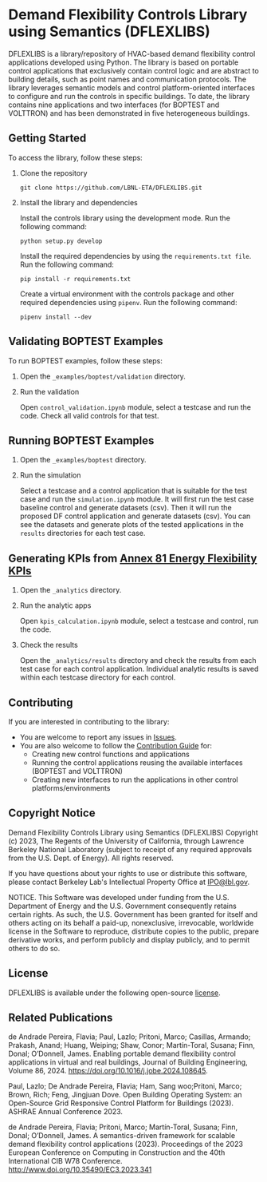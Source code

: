 # Demand Flexibility Controls Library using Semantics (DFLEXLIBS)

DFLEXLIBS is a library/repository of HVAC-based demand flexibility control applications developed using Python. The library is based on portable control applications that exclusively contain control logic and are abstract to building details, such as point names and communication protocols. The library leverages semantic models and control platform-oriented interfaces to configure and run the controls in specific buildings. To date, the library contains nine applications and two interfaces (for BOPTEST and VOLTTRON) and has been demonstrated in five heterogeneous buildings.

## Getting Started 

To access the library, follow these steps:

1. Clone the repository
   ``` 
   git clone https://github.com/LBNL-ETA/DFLEXLIBS.git 
   ```

2. Install the library and dependencies

   Install the controls library using the development mode. Run the following command:

   ```
   python setup.py develop
   ```

   Install the required dependencies by using the `requirements.txt file`. Run the following command:

   ```
   pip install -r requirements.txt
   ``` 

   Create a virtual environment with the controls package and other required dependencies using `pipenv`. Run the following command:

   ``` 
   pipenv install --dev
   ```

## Validating BOPTEST Examples

To run BOPTEST examples, follow these steps:

1. Open the `_examples/boptest/validation` directory.

2. Run the validation

   Open `control_validation.ipynb` module, select a testcase and run the code. Check all valid controls for that test.

## Running BOPTEST Examples

1. Open the `_examples/boptest` directory.

2. Run the simulation

   Select a testcase and a control application that is suitable for the test case and run the `simulation.ipynb` module. It will first run the test case baseline control and generate datasets (csv). Then it will run the proposed DF control application and generate datasets (csv). You can see the datasets and generate plots of the tested applications in the `results` directories for each test case. 

## Generating KPIs from [Annex 81 Energy Flexibility KPIs](https://github.com/HichamJohra/energy_flexibility_kpis)

1. Open the `_analytics` directory.

2. Run the analytic apps

   Open `kpis_calculation.ipynb` module, select a testcase and control, run the code. 

3. Check the results

   Open the `_analytics/results` directory and check the results from each test case for each control application.
   Individual analytic results is saved within each testcase directory for each control. 


## Contributing

If you are interested in contributing to the library:

- You are welcome to report any issues in [Issues](https://github.com/LBNL-ETA/DFLEXLIBS/issues).
- You are also welcome to follow the [Contribution Guide](https://github.com/LBNL-ETA/DFLEXLIBS/edit/main/doc) for:
   - Creating new control functions and applications
   - Running the control applications reusing the available interfaces (BOPTEST and VOLTTRON)
   - Creating new interfaces to run the applications in other control platforms/environments


## Copyright Notice

Demand Flexibility Controls Library using Semantics (DFLEXLIBS) 
Copyright (c) 2023, The Regents of the University of California,
through Lawrence Berkeley National Laboratory (subject to receipt of
any required approvals from the U.S. Dept. of Energy). All rights reserved.

If you have questions about your rights to use or distribute this software,
please contact Berkeley Lab's Intellectual Property Office at
IPO@lbl.gov.

NOTICE.  This Software was developed under funding from the U.S. Department
of Energy and the U.S. Government consequently retains certain rights.  As
such, the U.S. Government has been granted for itself and others acting on
its behalf a paid-up, nonexclusive, irrevocable, worldwide license in the
Software to reproduce, distribute copies to the public, prepare derivative 
works, and perform publicly and display publicly, and to permit others to do so.

## License

DFLEXLIBS is available under the following open-source [license](https://github.com/LBNL-ETA/DFLEXLIBS/edit/main/License.txt).

## Related Publications

de Andrade Pereira, Flavia; Paul, Lazlo; Pritoni, Marco; Casillas, Armando; Prakash, Anand; Huang, Weiping; Shaw, Conor;  Martín-Toral, Susana; Finn, Donal; O’Donnell, James.
Enabling portable demand flexibility control applications in virtual and real buildings, Journal of Building Engineering,
Volume 86, 2024. https://doi.org/10.1016/j.jobe.2024.108645.

Paul, Lazlo; De Andrade Pereira, Flavia; Ham, Sang woo;Pritoni, Marco; Brown, Rich; Feng, Jingjuan Dove. Open Building Operating System: an Open-Source Grid Responsive Control Platform for Buildings (2023). ASHRAE Annual Conference 2023.

de Andrade Pereira, Flavia; Pritoni, Marco; Martín-Toral, Susana; Finn, Donal; O’Donnell, James. A semantics-driven framework for scalable demand flexibility control applications (2023). Proceedings of the 2023 European Conference on Computing in Construction and the 40th International CIB W78 Conference.
http://www.doi.org/10.35490/EC3.2023.341
